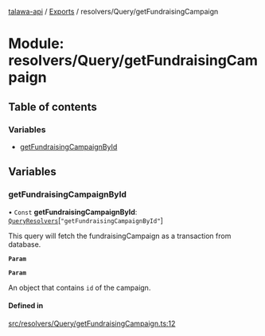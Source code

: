 [talawa-api](../README.md) / [Exports](../modules.md) / resolvers/Query/getFundraisingCampaign

# Module: resolvers/Query/getFundraisingCampaign

## Table of contents

### Variables

- [getFundraisingCampaignById](resolvers_Query_getFundraisingCampaign.md#getfundraisingcampaignbyid)

## Variables

### getFundraisingCampaignById

• `Const` **getFundraisingCampaignById**: [`QueryResolvers`](types_generatedGraphQLTypes.md#queryresolvers)[``"getFundraisingCampaignById"``]

This query will fetch the fundraisingCampaign as a transaction from database.

**`Param`**

**`Param`**

An object that contains `id` of the campaign.

#### Defined in

[src/resolvers/Query/getFundraisingCampaign.ts:12](https://github.com/PalisadoesFoundation/talawa-api/blob/0deccac/src/resolvers/Query/getFundraisingCampaign.ts#L12)
